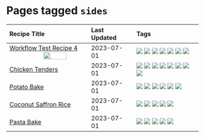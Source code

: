 # Pages tagged `sides`

|Recipe Title|Last Updated|Tags
|:---|:---|:---|
|[Workflow Test Recipe 4 <img src="workflowtestrecipe4/images/main.jpg" width="55%" align="right" />](../recipes/workflowtestrecipe4.md)|2023-07-01|[![](https://img.shields.io/badge/tag-baked-6685b7)](../tags/baked.md) [![](https://img.shields.io/badge/tag-fast_food-acbc2f)](../tags/fast_food.md) [![](https://img.shields.io/badge/tag-grilled-ad1215)](../tags/grilled.md) [![](https://img.shields.io/badge/tag-italian-8a534c)](../tags/italian.md) [![](https://img.shields.io/badge/tag-protein-062ab)](../tags/protein.md) [![](https://img.shields.io/badge/tag-sides-10cdd6)](../tags/sides.md) [![](https://img.shields.io/badge/tag-snack-94b8ca)](../tags/snack.md)|
|[Chicken Tenders](../recipes/chickentenders.md)|2023-07-01|[![](https://img.shields.io/badge/tag-airfryer-6984a1)](../tags/airfryer.md) [![](https://img.shields.io/badge/tag-amazing-8ce73b)](../tags/amazing.md) [![](https://img.shields.io/badge/tag-battered-d4602a)](../tags/battered.md) [![](https://img.shields.io/badge/tag-chicken-e2596)](../tags/chicken.md) [![](https://img.shields.io/badge/tag-crumbed-bb15fd)](../tags/crumbed.md) [![](https://img.shields.io/badge/tag-messy-c6d429)](../tags/messy.md) [![](https://img.shields.io/badge/tag-mine-91514)](../tags/mine.md) [![](https://img.shields.io/badge/tag-sides-10cdd6)](../tags/sides.md)|
|[Potato Bake](../recipes/potatobake.md)|2023-07-01|[![](https://img.shields.io/badge/tag-baked-6685b7)](../tags/baked.md) [![](https://img.shields.io/badge/tag-cheesey-d5a11)](../tags/cheesey.md) [![](https://img.shields.io/badge/tag-dairy-f05668)](../tags/dairy.md) [![](https://img.shields.io/badge/tag-potato-6d71)](../tags/potato.md) [![](https://img.shields.io/badge/tag-savoury-32613c)](../tags/savoury.md) [![](https://img.shields.io/badge/tag-sides-10cdd6)](../tags/sides.md)|
|[Coconut Saffron Rice](../recipes/coconutsaffronrice.md)|2023-07-01|[![](https://img.shields.io/badge/tag-expensive-e5c1d4)](../tags/expensive.md) [![](https://img.shields.io/badge/tag-rice-af803c)](../tags/rice.md) [![](https://img.shields.io/badge/tag-sides-10cdd6)](../tags/sides.md) [![](https://img.shields.io/badge/tag-stovetop-1754e4)](../tags/stovetop.md) [![](https://img.shields.io/badge/tag-thai-208450)](../tags/thai.md)|
|[Pasta Bake](../recipes/pastabake.md)|2023-07-01|[![](https://img.shields.io/badge/tag-baked-6685b7)](../tags/baked.md) [![](https://img.shields.io/badge/tag-beef-13fda6)](../tags/beef.md) [![](https://img.shields.io/badge/tag-cheesey-d5a11)](../tags/cheesey.md) [![](https://img.shields.io/badge/tag-pasta-5d33f3)](../tags/pasta.md) [![](https://img.shields.io/badge/tag-sides-10cdd6)](../tags/sides.md)|
